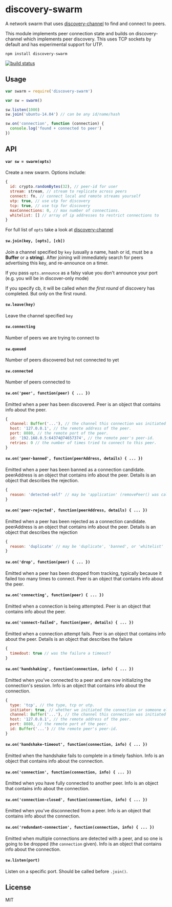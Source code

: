 # discovery-swarm

A network swarm that uses [discovery-channel](https://github.com/maxogden/discovery-channel) to find and connect to peers.

This module implements peer connection state and builds on discovery-channel which implements peer discovery. This uses TCP sockets by default and has experimental support for UTP.

```
npm install discovery-swarm
```

[![build status](http://img.shields.io/travis/mafintosh/discovery-swarm.svg?style=flat)](http://travis-ci.org/mafintosh/discovery-swarm)

## Usage

``` js
var swarm = require('discovery-swarm')

var sw = swarm()

sw.listen(1000)
sw.join('ubuntu-14.04') // can be any id/name/hash

sw.on('connection', function (connection) {
  console.log('found + connected to peer')
})
```

## API

#### `var sw = swarm(opts)`

Create a new swarm. Options include:

```js
{
  id: crypto.randomBytes(32), // peer-id for user
  stream: stream, // stream to replicate across peers
  connect: fn, // connect local and remote streams yourself
  utp: true, // use utp for discovery
  tcp: true, // use tcp for discovery
  maxConnections: 0, // max number of connections.
  whitelist: [] // array of ip addresses to restrict connections to
}
```

For full list of `opts` take a look at [discovery-channel](https://github.com/maxogden/discovery-channel)

#### `sw.join(key, [opts], [cb])`

Join a channel specified by `key` (usually a name, hash or id, must be a **Buffer** or a **string**). After joining will immediately search for peers advertising this key, and re-announce on a timer.

If you pass `opts.announce` as a falsy value you don't announce your port (e.g. you will be in discover-only mode)

If you specify cb, it will be called *when the first round* of discovery has completed. But only on the first round.

#### `sw.leave(key)`

Leave the channel specified `key`

#### `sw.connecting`

Number of peers we are trying to connect to

#### `sw.queued`

Number of peers discovered but not connected to yet

#### `sw.connected`

Number of peers connected to

#### `sw.on('peer', function(peer) { ... })`

Emitted when a peer has been discovered. Peer is an object that contains info about the peer.

```js
{
  channel: Buffer('...'), // the channel this connection was initiated on.
  host: '127.0.0.1', // the remote address of the peer.
  port: 8080, // the remote port of the peer.
  id: '192.168.0.5:64374@74657374', // the remote peer's peer-id.
  retries: 0 // the number of times tried to connect to this peer.
}
```


#### `sw.on('peer-banned', function(peerAddress, details) { ... })`

Emitted when a peer has been banned as a connection candidate. peerAddress is an object that contains info about the peer. Details is an object that describes the rejection.

```js
{
  reason: 'detected-self' // may be 'application' (removePeer() was called) or 'detected-self'
}
```

#### `sw.on('peer-rejected', function(peerAddress, details) { ... })`

Emitted when a peer has been rejected as a connection candidate. peerAddress is an object that contains info about the peer. Details is an object that describes the rejection

```js
{
  reason: 'duplicate' // may be 'duplicate', 'banned', or 'whitelist'
}
```

#### `sw.on('drop', function(peer) { ... })`

Emitted when a peer has been dropped from tracking, typically because it failed too many times to connect. Peer is an object that contains info about the peer.

#### `sw.on('connecting', function(peer) { ... })`

Emitted when a connection is being attempted. Peer is an object that contains info about the peer.

#### `sw.on('connect-failed', function(peer, details) { ... })`

Emitted when a connection attempt fails. Peer is an object that contains info about the peer. Details is an object that describes the failure

```js
{
  timedout: true // was the failure a timeout?
}
```

#### `sw.on('handshaking', function(connection, info) { ... })`

Emitted when you've connected to a peer and are now initializing the connection's session. Info is an object that contains info about the connection.

``` js
{
  type: 'tcp', // the type, tcp or utp.
  initiator: true, // whether we initiated the connection or someone else did.
  channel: Buffer('...'), // the channel this connection was initiated on. only set if initiator === true.
  host: '127.0.0.1', // the remote address of the peer.
  port: 8080, // the remote port of the peer.
  id: Buffer('...') // the remote peer's peer-id.
}
```

#### `sw.on('handshake-timeout', function(connection, info) { ... })`

Emitted when the handshake fails to complete in a timely fashion. Info is an object that contains info about the connection.

#### `sw.on('connection', function(connection, info) { ... })`

Emitted when you have fully connected to another peer. Info is an object that contains info about the connection.

#### `sw.on('connection-closed', function(connection, info) { ... })`

Emitted when you've disconnected from a peer. Info is an object that contains info about the connection.

#### `sw.on('redundant-connection', function(connection, info) { ... })`

Emitted when multiple connections are detected with a peer, and so one is going to be dropped (the `connection` given). Info is an object that contains info about the connection.

#### `sw.listen(port)`

Listen on a specific port. Should be called before `.join()`.

## License

MIT
